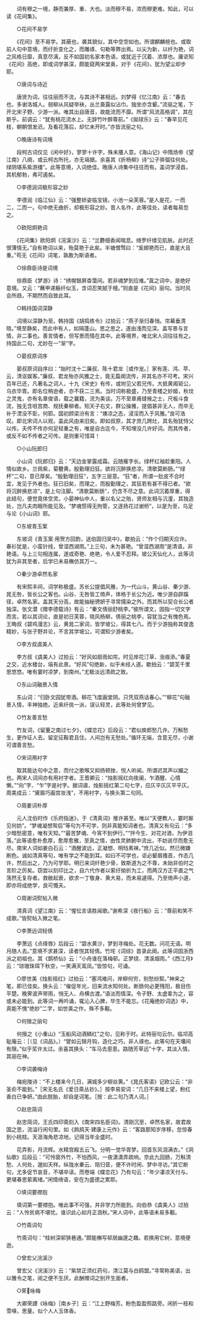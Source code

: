 <!-- { "loadSidebar": true } -->
　　词有穆之一境，静而兼厚、重、大也。淡而穆不易，浓而穆更难。知此，可以读《花间集》。 

　　○花间不易学 

　　《花间》至不易学。其蔽也，袭其貌似，其中空空如也。所谓麒麟楦也。或取前人句中意境，而纡折变化之，而雕琢、句勒等弊出焉。以尖为新，以纤为艳，词之风格日靡，真意尽漓，反不如国初名家本色语，或犹近于沉着、浓厚也。庸讵知《花间》高绝，即或词学甚深，颇能窥两宋堂奥，对于《花间》，犹为望尘却步耶。 

　　○唐词与诗近 

　　唐贤为词，往往丽而不流，与其诗不甚相远。刘梦得《忆江南》云：“春去也，多谢洛城人。弱柳从风疑举袂，丛兰裛露似沾巾。独坐亦含颦。”流丽之笔，下开北宋子野、少游一派。唯其出自唐音，故能流而不靡。所谓“风流高格调”，其在斯乎。前调云：“犹有桃花流水上。无辞竹叶醉尊前。”《拋球乐》云：“春早见花枝，朝朝恨发迟。及看花落后，却忆未开时。”亦皆流丽之句。 

　　○晚唐诗有词境 

　　段柯古词仅见《闲中好》，寥寥十许字，殊未餍人意。《海山记》中隋炀帝《望江南》八阕，或云柯古所托，亦无塙据。余喜其《折杨柳》诗“公子骅骝往何处。绿阴堪系紫游缰”。此等意境，入词绝佳。晚唐人诗集中往往而有。盖词学浸昌，其机郁勃，弗可遏矣。 

　　○李德润词极形容之妙 

　　李德润《临江仙》云：“强整娇姿临宝镜，小池一朵芙蓉。”是人是花，一而二，二而一。句中绝无曲折，却极形容之妙。昔人名作，此等佳处，读者每易忽之。 

　　○欧阳炯艳词 

　　《花间集》欧阳炯《浣溪沙》云：“兰麝细香闻喘息。绮罗纤缕见肌肤。此时还恨薄情无。”自有艳词以来，殆莫艳于此矣。半塘僧骛曰：“奚翅艳而已，直是大且重。”苟无《花间》词笔，孰敢为斯语者。 

　　○徐鼎臣诗是词境 

　　徐鼎臣《梦游》诗：“绣幌银屏杳霭间。若非魂梦到应难。”寘之词中，是绝好意境。又云：“蘸甲递觞纤似玉，含词忍笑腻于檀。”则直是《花间》丽句。当时风会所趋，不期然而自致此耳。 

　　○韩持国词深静 

　　词境以深静为至。韩持国《胡捣练令》过拍云：“燕子渐归春悄。帘幕垂清晓。”境至静矣，而此中有人，如隔蓬山。思之思之，遂由浅而见深。盖写景与言情，非二事也。善言情者，但写景而情在其中。此等境界，唯北宋人词往往有之。持国此二句，尤妙在一“渐”字。 

　　○晏叔原词序 

　　晏叔原词自序曰：“始时沈十二廉叔、陈十君龙［或作宠。］家有莲、鸿、苹、云，清讴娱客。”廉叔、君龙殆亦风雅之士，竟无篇阕流传，并其名亦不可考。宋兴百年已还，凡著名之词人，十九《宋史》有传，或坿见父若兄传。大抵黄阁钜公，乌衣华胄。即名位稍逊者，亦不获二三焉。当时词称极盛，乃至青楼之妙姬，秋坟之灵鬼，亦有名章俊语，载之曩籍，流为美谈。万不至章甫缝掖之士，尺板斗食流，独无含咀宫商、规抚秦柳者。矧天子右文，群公操雅，提倡甚非无人，而卒无补于湮没不彰，何耶。国初顾梁汾有言：“燠凉之态，浸淫而入于风雅。”良可浩叹。即北宋词人以观，盖此风由来旧矣。即如叔原，其才庶几跨灶，其名殆犹恃父以传。夫传不传亦何足轻重之有，唯是自古迄今，不知埋没几许好词。而其传者，或反不如不传者之可传。是则重可惜耳！ 

　　○小山阮郎归 

　　小山词《阮郎归》云：“天边金掌露成霜。云随雁字长。绿杯红袖趁重阳。人情似故乡。兰佩紫，菊簪黄。殷勤理旧狂。欲将沉醉换悲凉。清歌莫断肠。”“绿杯”二句，意已厚矣。“殷勤理旧狂”，五字三层意。“狂”者，所谓一肚皮不合时宜，发见于外者也。狂已旧矣，而理之，而殷勤理之，其狂若有甚不得已者。“欲将沉醉换悲凉”，是上句注脚。“清歌莫断肠”，仍含不尽之意。此词沉着厚重，得此结句，便觉竟体空灵。小晏神仙中人，重以名父之贻，贤师友相与沆瀣，其独造处，岂凡夫肉眼所能见及。“梦魂惯得无拘管，又逐扬花过谢桥”，以是为至，乌足与论《小山词》耶。 

　　○东坡青玉案 

　　东坡词《青玉案·用贺方回韵，送伯固归吴中》，歇拍云：“作个归期天应许。春衫犹是，小蛮针线，曾湿西湖雨。”上三句，未为甚艳。“曾湿西湖雨”是清语，非艳语。与上三句相连属，遂成奇艳、绝艳，令人爱不忍释。坡公天仙化人，此等词犹为非其至者，后学已未易橅仿其万一。 

　　○秦少游卓然名家 

　　有宋熙丰间，词学称极盛。苏长公提倡风雅，为一代山斗。黄山谷、秦少游、晁无咎，皆长公之客也。山谷、无咎皆工倚声，体格于长公为近。唯少游自辟蹊径，卓然名家。盖其天分高，故能抽秘骋妍于寻常擩染之外。而其所以契合长公者独深。张文潜《赠李德载诗》有云：“秦文倩丽舒桃李。”彼所谓文，固指一切文字而言。若以其词论，直是初日芙蓉，晓风杨柳，倩丽之桃李，容犹当之有愧色焉。王晦叔《碧鸡漫志》云，黄晁二家词，皆学坡公，得其七八。而于少游独称其俊逸精妙，与张子野并论，不言其学坡公，可谓知少游者矣。 

　　○李方叔虞美人 

　　李方叔《虞美人》过拍云：“好风如扇雨如帘。时见岸花汀草、涨痕添。”春夏之交，近水楼台，塙有此景。“好风”句绝新，似乎未经人道。歇拍云：“碧芜千里思悠悠。唯有霎时凉梦，到南州。”尤极淡远清疏之致。 

　　○东山词融景入情 

　　东山词：“归卧文园犹带酒。柳花飞度画堂阴。只凭双燕话春心。”“柳花”句融景入情，丰神独绝。近来纤佻一派，误认轻灵，此等处何曾梦见。 

　　○竹友善言愁 

　　竹友词，《留董之南过七夕》，《蝶恋花》后段云：“君似庾郎愁几许。万斛愁生，更作征人去。留定征鞍君且住。人间岂有无愁处。”循环无端，含意无尽，小谢可谓善言愁。 

　　○宋词用衬字 

　　取其能达句中之意，而付之歌喉又抑扬顿挫，悦人听闻。所谓迟其声以媚之也。两宋人词间亦有用衬字者。王晋卿云：“烛影摇红向夜阑，乍酒醒、心情懒。”“向”字、“乍”字是衬字。据词谱，烛影摇红第二句七字，应仄平仄仄平平仄。周美成云：“黛眉巧画宫妆浅”，不用衬字，与换头第二句同。 

　　○周姜词朴厚 

　　元人沈伯时作《乐府指迷》，于《清真词》推许甚至。唯以“天便教人，霎时厮见何妨”。“梦魂凝想鸳侣”等句为不可学，则非真能知词者也。清真又有句云：“多少暗愁密意，唯有天知。”“最苦梦魂、今宵不到伊行。”“拌今生、对花对酒，为伊泪落。”此等语愈朴愈厚，愈厚愈雅，至真之情，由性灵肺腑中流出，不妨说尽而愈无尽。南宋人词如姜白石云：“酒醒波远，正凝想、明珰素袜。”庶几近似。然已微嫌刷色。诚如清真等句，唯有学之不能到耳。如曰不可学也，讵必颦眉搔首，作态几许，然后出之，乃为可学耶。明已来词纤艳少骨，致斯道为之不尊，未始非伯时之言阶之厉矣。窃尝以刻印比之，自六代作者以萦纡拗折为工，而两汉方正平直之气荡然无复存者。救敝起衰，欲求一丁敬身、黄大易，而未易遽得。乃至倚声小道，即亦将成绝学，良可慨夫。 

　　○周谢词熨帖入微 

　　清真词《望江南》云：“惺忪言语胜闻歌。”谢希深《夜行船》云：“尊前和笑不成歌。”皆熨帖入微之笔。 

　　○李萧远词轻倩 

　　李萧远《点绛唇》后段云：“碧水黄沙，梦到寻梅处。花无数。问花无语。明月随人去。”意境不求甚深，读者悦其轻倩。竹垞《词综》首录此阕。此等词固浙西派之初祖也。其《鹊桥仙》云：“小舟谁在落梅邨。正梦绕、清溪烟雨。”《西江月》云：“琼璈珠珥下秋空，一笑满天鸾凤。”皆惊句，可诵。 

　　○廖世美《烛影摇红》过拍云：“塞鸿难问，岸柳何穷，别愁纷絮。”神来之笔，即已佳矣。换头云：“催促年光，旧来流水知何处。断肠何必更残阳，极目伤平楚。晚霁波声带雨，悄无人、舟横古渡。”语淡而情深。令子野、太虚辈为之，容或未必能到。此等词一再吟诵，辄沁入心脾，毕生不能忘。《花庵绝妙词选》中，真能不愧“绝妙”二字，如世美之作，殊不多觏。 

　　○何搢之丽句 

　　何搢之《小重山》“玉船风动酒鳞红”之句，见称于时。此特丽句云尔。临邛高耻庵云：［（见《词品》。）“譬如云锦月钩，造化之巧，非人琢也。此等句在天壤间有限。”似乎奖许太过。余喜其换头：“车马去悤悤。路随芳草远”十字，其淡入情，其丽在神。 

　　○李词袭梅诗 

　　梅宛陵诗：“不上楼来今几日，满城多少柳丝黄。”《晁氏客语》记欧公云：“非圣俞不能到。”［宋无名氏《爱日斋丛钞》。］按李易安词：“几日不来楼上望，粉红香白已争妍。”由此脱胎，却自是词笔。［按：此二句乃清人词。］ 

　　○赵忠简词 

　　赵忠简词，王氏四印斋刻入《南宋四名臣词》。清刚沉至，卓然名家，故君故国之思，流溢行闲句里。如《鹧鸪天·建康上元作》云：“客路那知岁序移，忽惊春到小桃枝。天涯海角悲凉地，记得当年全盛时。 

　　花弄影，月流辉。水精宫殿五云飞。分明一觉华胥梦。回首东风泪满衣。”《洞仙歌》后段云：“可怜窗外竹，不怕西风，一夜潇潇弄疏响。奈此九回肠，万斛清愁、人何处，邈如天样。纵陇水秦云、阻归音，便不许时闲、梦中寻访。”其它断句，尤多促节哀音，不堪卒读。而卷端《蝶恋花》乃有句云：“年少凄凉天付与。更堪春思萦离绪。”闲情绮语，安在为盛德之累耶。 

　　○填词要襟抱 

　　填词第一要襟抱。唯此事不可强，并非学力所能到。向伯恭《虞美人》过拍云：“人怜贫病不堪忧。谁识此心如月正涵秋。”宋人词中，此等语未易多觏。 

　　○竹斋词句 

　　竹斋词句：“桂树深邨狭巷通。”颇能橅写邨居幽邃之趣。若换用它树，意境便逊。 

　　○曾宏父浣溪沙 

　　曾宏父《浣溪沙》云：“紫禁正须红药句，清江莫与白鸥盟。”寻常称美语，出以雅令之笔，阅之便不生厌。此酬赠词之别开生面者。 

　　○荣咏梅 

　　大卿荣諲《咏梅》［南乡子］云：“江上野梅芳。粉色盈盈照路旁。闲折一枝和雪嗅，思量。似个人人玉体香。 

